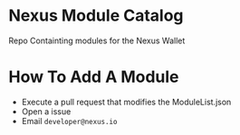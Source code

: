 # Nexus Module Catalog

Repo Containting modules for the Nexus Wallet

# How To Add A Module

- Execute a pull request that modifies the ModuleList.json
- Open a issue
- Email `developer@nexus.io`
